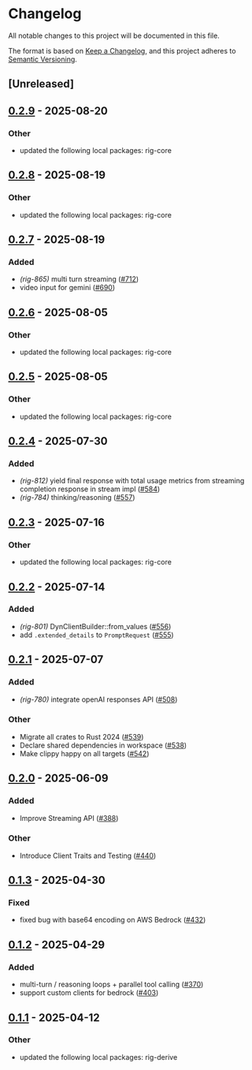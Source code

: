# Changelog

All notable changes to this project will be documented in this file.

The format is based on [Keep a Changelog](https://keepachangelog.com/en/1.0.0/),
and this project adheres to [Semantic Versioning](https://semver.org/spec/v2.0.0.html).

## [Unreleased]

## [0.2.9](https://github.com/0xPlaygrounds/rig/compare/rig-bedrock-v0.2.8...rig-bedrock-v0.2.9) - 2025-08-20

### Other

- updated the following local packages: rig-core

## [0.2.8](https://github.com/0xPlaygrounds/rig/compare/rig-bedrock-v0.2.7...rig-bedrock-v0.2.8) - 2025-08-19

### Other

- updated the following local packages: rig-core

## [0.2.7](https://github.com/0xPlaygrounds/rig/compare/rig-bedrock-v0.2.6...rig-bedrock-v0.2.7) - 2025-08-19

### Added

- *(rig-865)* multi turn streaming ([#712](https://github.com/0xPlaygrounds/rig/pull/712))
- video input for gemini ([#690](https://github.com/0xPlaygrounds/rig/pull/690))

## [0.2.6](https://github.com/0xPlaygrounds/rig/compare/rig-bedrock-v0.2.5...rig-bedrock-v0.2.6) - 2025-08-05

### Other

- updated the following local packages: rig-core

## [0.2.5](https://github.com/0xPlaygrounds/rig/compare/rig-bedrock-v0.2.4...rig-bedrock-v0.2.5) - 2025-08-05

### Other

- updated the following local packages: rig-core

## [0.2.4](https://github.com/0xPlaygrounds/rig/compare/rig-bedrock-v0.2.3...rig-bedrock-v0.2.4) - 2025-07-30

### Added

- *(rig-812)* yield final response with total usage metrics from streaming completion response in stream impl ([#584](https://github.com/0xPlaygrounds/rig/pull/584))
- *(rig-784)* thinking/reasoning ([#557](https://github.com/0xPlaygrounds/rig/pull/557))

## [0.2.3](https://github.com/0xPlaygrounds/rig/compare/rig-bedrock-v0.2.2...rig-bedrock-v0.2.3) - 2025-07-16

### Other

- updated the following local packages: rig-core

## [0.2.2](https://github.com/0xPlaygrounds/rig/compare/rig-bedrock-v0.2.1...rig-bedrock-v0.2.2) - 2025-07-14

### Added

- *(rig-801)* DynClientBuilder::from_values ([#556](https://github.com/0xPlaygrounds/rig/pull/556))
- add `.extended_details` to `PromptRequest` ([#555](https://github.com/0xPlaygrounds/rig/pull/555))

## [0.2.1](https://github.com/0xPlaygrounds/rig/compare/rig-bedrock-v0.2.0...rig-bedrock-v0.2.1) - 2025-07-07

### Added

- *(rig-780)* integrate openAI responses API ([#508](https://github.com/0xPlaygrounds/rig/pull/508))

### Other

- Migrate all crates to Rust 2024 ([#539](https://github.com/0xPlaygrounds/rig/pull/539))
- Declare shared dependencies in workspace ([#538](https://github.com/0xPlaygrounds/rig/pull/538))
- Make clippy happy on all targets ([#542](https://github.com/0xPlaygrounds/rig/pull/542))

## [0.2.0](https://github.com/0xPlaygrounds/rig/compare/rig-bedrock-v0.1.3...rig-bedrock-v0.2.0) - 2025-06-09

### Added

- Improve Streaming API ([#388](https://github.com/0xPlaygrounds/rig/pull/388))

### Other

- Introduce Client Traits and Testing ([#440](https://github.com/0xPlaygrounds/rig/pull/440))

## [0.1.3](https://github.com/0xPlaygrounds/rig/compare/rig-bedrock-v0.1.2...rig-bedrock-v0.1.3) - 2025-04-30

### Fixed

- fixed bug with base64 encoding on AWS Bedrock ([#432](https://github.com/0xPlaygrounds/rig/pull/432))

## [0.1.2](https://github.com/0xPlaygrounds/rig/compare/rig-bedrock-v0.1.1...rig-bedrock-v0.1.2) - 2025-04-29

### Added

- multi-turn / reasoning loops + parallel tool calling ([#370](https://github.com/0xPlaygrounds/rig/pull/370))
- support custom clients for bedrock ([#403](https://github.com/0xPlaygrounds/rig/pull/403))

## [0.1.1](https://github.com/0xPlaygrounds/rig/compare/rig-bedrock-v0.1.0...rig-bedrock-v0.1.1) - 2025-04-12

### Other

- updated the following local packages: rig-derive
